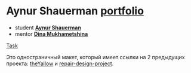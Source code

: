 # Aynur Shauerman [portfolio](https://aykuli.github.io/portfolio/)

* student **[Aynur Shauerman](https://github.com/aykuli)**
* mentor **[Dina Mukhametshina](https://github.com/kamec)**

[Task](https://github.com/rolling-scopes-school/tasks/blob/master/tasks/stage-1/portfolio/portfolio-draft.md)

Это одностраничный макет, который имеет ссылки на 2 предыдущих проекта: [theYallow](https://aykuli.github.io/portfolio/iframes/theyallow.html) и [repair-design-project](https://aykuli.github.io/portfolio/iframes/repair.html).


